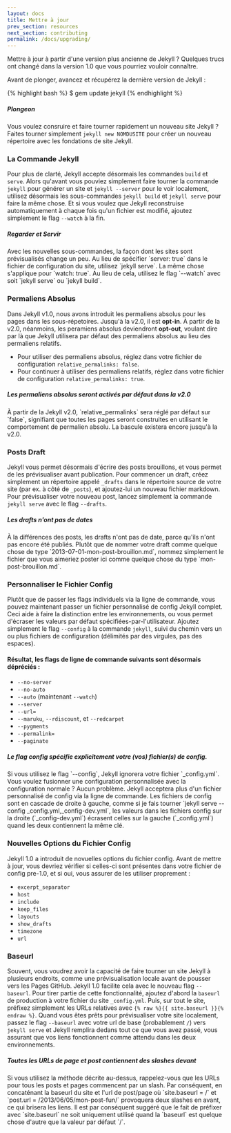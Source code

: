 ```yaml
---
layout: docs
title: Mettre à jour
prev_section: resources
next_section: contributing
permalink: /docs/upgrading/
---
```


Mettre à jour à partir d'une version plus ancienne de Jekyll ? Quelques trucs ont changé dans la version 1.0 que vous pourriez vouloir connaître.

Avant de plonger, avancez et récupérez la dernière version de Jekyll :

{% highlight bash %}
$ gem update jekyll
{% endhighlight %}

<div class="note feature">
  <h5 markdown="1">Plongeon</h5>
  <p markdown="1">Vous voulez consruire et faire tourner rapidement un nouveau site Jekyll ? Faites tourner simplement <code>jekyll new NOMDUSITE</code> pour créer un nouveau répertoire avec les fondations de site Jekyll.</p>
</div>

### La Commande Jekyll

Pour plus de clarté, Jekyll accepte désormais les commandes `build` et `serve`.
Alors qu'avant vous pouviez simplement faire tourner la commande `jekyll` pour générer un site et `jekyll --server` pour le voir localement, utilisez désormais les sous-commandes `jekyll build` et `jekyll serve` pour faire la même chose. Et si vous voulez que Jekyll reconstruise automatiquement à chaque fois qu'un fichier est modifié, ajoutez simplement le flag `--watch` à la fin.

<div class="note info">
  <h5>Regarder et Servir</h5>
  <p markdown="1">Avec les nouvelles sous-commandes, la façon dont les sites sont prévisualisés change un peu. Au lieu de spécifier `server: true` dans le fichier de configuration du site, utilisez `jekyll serve`. La même chose s'applique pour `watch: true`. Au lieu de cela, utilisez le flag `&#45;&#45;watch` avec soit `jekyll serve` ou `jekyll build`.</p>
</div>

### Permaliens Absolus

Dans Jekyll v1.0, nous avons introduit les permaliens absolus pour les pages dans les sous-répetoires.
Jusqu'à la v2.0, il est **opt-in**. À partir de la v2.0, néanmoins, les peramiens absolus 
deviendront **opt-out**, voulant dire par là que Jekyll utilisera par défaut des permaliens absolus au lieu des permaliens relatifs.

* Pour utiliser des permaliens absolus, réglez dans votre fichier de configuration `relative_permalinks: false`.
* Pour continuer à utiliser des permaliens relatifs,  réglez dans votre fichier de configuration  `relative_permalinks: true`.

<div class="note warning" id="absolute-permalinks-warning">
  <h5 markdown="1">Les permaliens absolus seront activés par défaut dans la v2.0</h5>
  <p markdown="1">
    À partir de la Jekyll v2.0, `relative_permalinks` sera réglé par défaut sur `false`,
    signifiant que toutes les pages seront construites en utilisant le comportement de permalien absolu. La bascule existera encore jusqu'à la v2.0.
  </p>
</div>

### Posts Draft

Jekyll vous permet désormais d'écrire des posts brouillons, et vous permet de les prévisualiser avant publication. Pour commencer un draft, créez simplement un répertoire appelé `_drafts` dans le répertoire source de votre site (par ex. à côté de `_posts`), et ajoutez-lui un nouveau fichier markdown. Pour prévisualiser votre nouveau post, lancez  simplement la commande `jekyll serve` avec le flag `--drafts`.

<div class="note info">
  <h5 markdown="1">Les drafts n'ont pas de dates</h5>
  <p markdown="1">
    À la différences des posts, les drafts n'ont pas de date, parce qu'ils n'ont pas encore été publiés. Plutôt que de nommer votre draft comme quelque chose de type 
    `2013-07-01-mon-post-brouillon.md`, nommez simplement le fichier que vous aimeriez poster ici comme quelque chose du type `mon-post-brouillon.md`.</p>
</div>

### Personnaliser le Fichier Config

Plutôt que de passer les flags individuels via la ligne de commande, vous pouvez maintenant passer un fichier personnalisé de config Jekyll complet. Ceci aide à faire la distinction entre les environnements, ou vous permet d'écraser les valeurs par défaut spécifiées-par-l'utilisateur. Ajoutez simplement le flag `--config` à la commande `jekyll`, suivi du chemin vers un ou plus fichiers de configuration (délimités par des virgules, pas des espaces).

#### Résultat, les flags de ligne de commande suivants sont désormais dépréciés : 

* `--no-server`
* `--no-auto`
* `--auto` (maintenant `--watch`)
* `--server`
* `--url=`
* `--maruku`, `--rdiscount`, et `--redcarpet`
* `--pygments`
* `--permalink=`
* `--paginate`

<div class="note info">
  <h5>Le flag config spécifie explicitement votre (vos) fichier(s) de config.</h5>
  <p markdown="1">Si vous utilisez le flag `&#45;&#45;config`, Jekyll ignorera votre fichier 
    `&#95;config.yml`. Vous voulez fusionner une configuration personnalisée avec la configuration normale ? Aucun problème. Jekyll acceptera plus d'un fichier personnalisé de config via la ligne de commande. Les fichiers de config sont en cascade de droite à gauche, comme si je fais tourner 
    `jekyll serve &#45;&#45;config &#95;config.yml,&#95;config-dev.yml`,
    les valeurs dans les fichiers config sur la droite (`&#95;config-dev.yml`) écrasent celles sur la gauche  (`&#95;config.yml`) quand les deux contiennent la même clé.</p>
</div>

### Nouvelles Options du Fichier Config

Jekyll 1.0 a introduit de novuelles options du fichier config. Avant de mettre à jour, vous devriez vérifier si celles-ci sont présentes dans votre fichier de config pre-1.0, et si oui, vous assurer de les utiliser proprement :

* `excerpt_separator`
* `host`
* `include`
* `keep_files`
* `layouts`
* `show_drafts`
* `timezone`
* `url`

### Baseurl

Souvent, vous voudrez avoir la capacité de faire tourner un site Jekyll à plusieurs endroits, comme une prévisualisation locale avant de pousser vers les Pages GitHub. Jekyll 1.0 facilite cela avec le nouveau flag `--baseurl`. Pour tirer partie de cette fonctionnalité, ajoutez d'abord la `baseurl` de production à votre fichier du site `_config.yml`. Puis, sur tout le site, préfixez simplement les URLs relatives avec `{% raw %}{{ site.baseurl }}{% endraw %}`. Quand vous êtes prêts pour prévisualiser votre site localement, passez le flag `--baseurl` avec votre url de base (probablement `/`) vers `jekyll serve` et Jekyll remplira dedans tout ce que vous avez passé, vous assurant que vos liens fonctionnent comme attendu dans les deux environnements.


<div class="note warning">
  <h5 markdown="1">Toutes les URLs de page et post contiennent des slashes devant</h5>
  <p markdown="1">Si vous utilisez la méthode décrite au-dessus, rappelez-vous que les URLs pour tous les posts et pages commencent par un slash. Par conséquent, en concaténant la baseurl du site et l'url de post/page où 
  `site.baseurl = /` et `post.url = /2013/06/05/mon-post-fun/` provoquera deux slashes en avant, ce qui brisera les liens. Il est par conséquent suggéré que le fait de préfixer avec `site.baseurl` ne soit uniquement utilisé quand la `baseurl` est quelque chose d'autre que la valeur par défaut `/`.</p>
</div>
